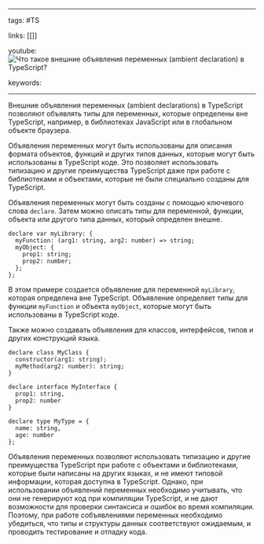 ____

tags: #TS

links: [[]]

youtube: 
![Что такое внешние объявления переменных (ambient declaration) в TypeScript?](https://youtu.be/TOn-1RrowKE?t=339)

keywords:

_____

Внешние объявления переменных (ambient declarations) в TypeScript позволяют объявлять типы для переменных, которые определены вне TypeScript, например, в библиотеках JavaScript или в глобальном объекте браузера.

Объявления переменных могут быть использованы для описания формата объектов, функций и других типов данных, которые могут быть использованы в TypeScript коде. Это позволяет использовать типизацию и другие преимущества TypeScript даже при работе с библиотеками и объектами, которые не были специально созданы для TypeScript.

Объявления переменных могут быть созданы с помощью ключевого слова `declare`. Затем можно описать типы для переменной, функции, объекта или другого типа данных, который определен внешне.

```
declare var myLibrary: {
  myFunction: (arg1: string, arg2: number) => string;
  myObject: {
    prop1: string;
    prop2: number;
  };
};
```

В этом примере создается объявление для переменной `myLibrary`, которая определена вне TypeScript. Объявление определяет типы для функции `myFunction` и объекта `myObject`, которые могут быть использованы в TypeScript коде.

Также можно создавать объявления для классов, интерфейсов, типов и других конструкций языка.

```
declare class MyClass {
  constructor(arg1: string);
  myMethod(arg2: number): string;
}

declare interface MyInterface {
  prop1: string,
  prop2: number
}

declare type MyType = {
  name: string,
  age: number
};
```

Объявления переменных позволяют использовать типизацию и другие преимущества TypeScript при работе с объектами и библиотеками, которые были написаны на других языках, и не имеют типовой информации, которая доступна в TypeScript. Однако, при использовании объявлений переменных необходимо учитывать, что они не генерируют код при компиляции TypeScript, и не дают возможности для проверки синтаксиса и ошибок во время компиляции. Поэтому, при работе собъявлениями переменных необходимо убедиться, что типы и структуры данных соответствуют ожидаемым, и проводить тестирование и отладку кода.